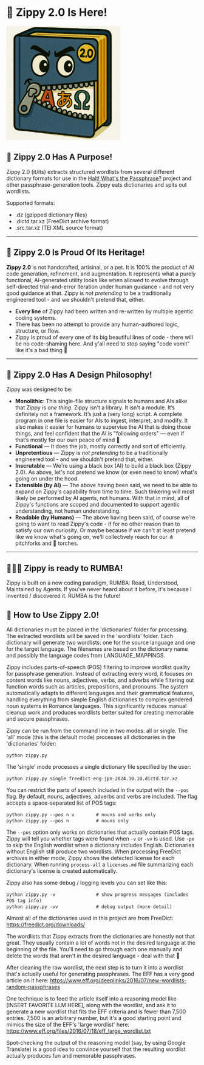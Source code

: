 # 🤖 Zippy 2.0 Is Here!
<img src="Zippy2.png" alt="Meet Zippy 2.0!" width="300">

## 🎯 Zippy 2.0 Has A Purpose!

Zippy 2.0 (it/its) extracts structured wordlists from several different dictionary formats for use in the [Halt! What's the Passphrase?](https://github.com/Unic0rn0ver10ad/halt-whats-the-passphrase) project and other passphrase-generation tools. Zippy eats dictionaries and spits out wordlists.

Supported formats:
- .dz (gzipped dictionary files)
- .dictd.tar.xz (FreeDict archive format)
- .src.tar.xz (TEI XML source format)

---

## 🤖 Zippy 2.0 Is Proud Of Its Heritage!

**Zippy 2.0** is not handcrafted, artisinal, or a pet. It is 100% the product of AI code generation, refinement, and augmentation. It represents what a purely functional, AI-generated utility looks like when allowed to evolve through self-directed trial-and-error iteration under human guidance - and not very good guidance at that. Zippy is *not pretending* to be a traditionally engineered tool - and we shouldn't pretend that, either.

- **Every line** of Zippy had been written and re-written by multiple agentic coding systems.
- There has been no attempt to provide any human-authored logic, structure, or flow.
- Zippy is proud of every one of its big beautiful lines of code - there will be no code-shaming here. And y'all need to stop saying "code vomit" like it's a bad thing 🤮

---

## 🤔 Zippy 2.0 Has A Design Philosophy!

Zippy was designed to be:
- **Monolithic**: This single-file structure signals to humans and AIs alike that Zippy is *one thing*. Zippy isn't a library. It isn't a module. It’s definitely not a framework. It’s just a (very long) script. A complete program in one file is easier for AIs to ingest, interpret, and modify. It also makes it easier for humans to supervise the AI that is doing those things, and feel confident that the AI is "following orders" — even if that’s mostly for our own peace of mind 🫡
- **Functional** — It does the job, mostly correctly and sort of efficiently.
- **Unpretentious** — Zippy is *not pretending* to be a traditionally engineered tool - and we shouldn't pretend that, either.
- **Inscrutable** — We're using a black box (AI) to build a black box (Zippy 2.0). As above, let's not pretend we know (or even need to know) what's going on under the hood.
- **Extensible (by AI)** — The above having been said, we need to be able to expand on Zippy's capability from time to time. Such tinkering will most likely be performed by AI agents, not humans. With that in mind, all of Zippy's functions are scoped and documented to support agentic understanding, not human understanding.
- **Readable (by Humans)** — The above having been said, of course we're going to want to read Zippy's code - if for no other reason than to satisfy our own curiosity. Or maybe because if we can't at least pretend like we know what's going on, we'll collectively reach for our ⋔ pitchforks and 🔦 torches.

---

## 🕺💃🪩 Zippy is ready to RUMBA!

Zippy is built on a new coding paradigm, RUMBA: Read, Understood, Maintained by Agents. If you've never heard about it before, it's because I invented / discovered it. RUMBA is the future!

## 🦾 How to Use Zippy 2.0!

All dictionaries must be placed in the 'dictionaries' folder for processing. The extracted wordlists will be saved in the 'wordlists' folder. Each dictionary will generate two wordlists: one for the source language and one for the target language. The filenames are based on the dictionary name and possibly the language codes from LANGUAGE_MAPPINGS.

Zippy includes parts-of-speech (POS) filtering to improve wordlist quality for passphrase generation. Instead of extracting every word, it focuses on content words like nouns, adjectives, verbs, and adverbs while filtering out function words such as articles, prepositions, and pronouns. The system automatically adapts to different languages and their grammatical features, handling everything from simple English dictionaries to complex gendered noun systems in Romance languages. This significantly reduces manual cleanup work and produces wordlists better suited for creating memorable and secure passphrases.

Zippy can be run from the command line in two modes: all or single. The 'all' mode (this is the default mode) processes all dictionaries in the 'dictionaries' folder:

    python zippy.py

The 'single' mode processes a single dictionary file specified by the user:

    python zippy.py single freedict-eng-jpn-2024.10.10.dictd.tar.xz

You can restrict the parts of speech included in the output with the ``--pos``
flag. By default, nouns, adjectives, adverbs and verbs are included.  The flag
accepts a space-separated list of POS tags:

    python zippy.py --pos n v        # nouns and verbs only
    python zippy.py --pos n          # nouns only

The ``--pos`` option only works on dictionaries that actually contain POS tags.
Zippy will tell you whether tags were found when ``-v`` or ``-vv`` is used.
Use ``-pe`` to skip the English wordlist when a dictionary includes English. Dictionaries without English still produce two wordlists.
When processing FreeDict archives in either mode, Zippy shows the detected license for each dictionary.
When running ``process-all`` a ``licenses.md`` file summarizing each dictionary's license is created automatically.

Zippy also has some debug / logging levels you can set like this:

    python zippy.py -v               # show progress messages (includes POS tag info)
    python zippy.py -vv              # debug output (more detail)

Almost all of the dictionaries used in this project are from FreeDict:
https://freedict.org/downloads/

The wordlists that Zippy extracts from the dictionaries are honestly not that great. They usually contain a lot of words not in the desired language at the beginning of the file. You'll need to go through each one manually and delete the words that aren't in the desired language - deal with that 🐶

After cleaning the raw wordlist, the next step is to turn it into a wordlist that's actually useful for generating passphrases. The EFF has a very good article on it here: https://www.eff.org/deeplinks/2016/07/new-wordlists-random-passphrases

One technique is to feed the article itself into a reasoning model like [INSERT FAVORITE LLM HERE], along with the wordlist, and ask it to generate a new wordlist that fits the EFF criteria and is fewer than 7,500 entries. 7,500 is an arbitrary number, but it's a good starting point and mimics the size of the EFF's 'large wordlist' here: https://www.eff.org/files/2016/07/18/eff_large_wordlist.txt

Spot-checking the output of the reasoning model (say, by using Google Translate) is a good idea to convince yourself that the resulting wordlist actually produces fun and memorable passphrases.
